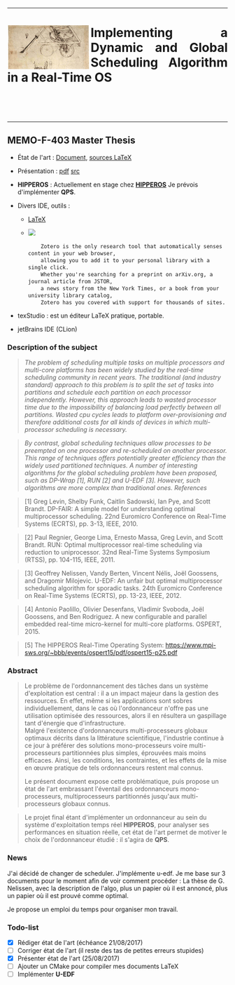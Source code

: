 <hr />
<div align="justify">
<img src="https://github.com/subsib/Scheduling/blob/master/presentation_prememoire/img/vinci_voiture_dessin.png" align="left" height="100" />
<h1>Implementing a Dynamic and Global Scheduling Algorithm in a Real-Time OS</h1>
<br />
<br />
<br />
</div>
<hr />




## MEMO-F-403 Master Thesis

* État de l'art : [Document](./prememoire/abrayer_PrepWorkForTheMasterThesis.pdf), [sources LaTeX](./prememoire/memoire.tex)

* Présentation : [pdf](./presentation_prememoire/presentation.pdf) [src](./presentation_prememoire/)

* __HIPPEROS__ : Actuellement en stage chez [__HIPPEROS__](http://www.hipperos.com/) 
Je prévois d'implémenter __QPS__.

* Divers IDE, outils : 
  * [LaTeX](http://www.latex-project.org/)
  * <a href="https://www.zotero.org/"><img src="https://www.zotero.org/static/images/theme/zotero-logo.svg" align="left" height="15" /></a><br />
  			    
		    Zotero is the only research tool that automatically senses content in your web browser, 
		    allowing you to add it to your personal library with a single click. 
		    Whether you're searching for a preprint on arXiv.org, a journal article from JSTOR, 
		    a news story from the New York Times, or a book from your university library catalog, 
		    Zotero has you covered with support for thousands of sites.
*  texStudio : est un éditeur LaTeX pratique, portable.
  *  jetBrains IDE (CLion)

### Description of the subject

>_The problem of scheduling multiple tasks on multiple processors and multi-core platforms has been widely studied by the real-time scheduling community in recent years. The traditional (and industry standard) approach to this problem is to split the set of tasks into partitions and schedule each partition on each processor independently. However, this approach leads to wasted processor time due to the impossibility of balancing load perfectly between all partitions. Wasted cpu cycles leads to platform over-provisioning and therefore additional costs for all kinds of devices in which multi-processor scheduling is necessary._

>_By contrast, global scheduling techniques allow processes to be preempted on one processor and re-scheduled on another processor. This range of techniques offers potentially greater efficiency than the widely used partitioned techniques. A number of interesting algorithms for the global scheduling problem have been proposed, such as DP-Wrap [1], RUN [2] and U-EDF [3]. However, such algorithms are more complex than traditional ones.
References_

> [1] Greg Levin, Shelby Funk, Caitlin Sadowski, Ian Pye, and Scott Brandt. DP-FAIR: A simple model for understanding optimal multiprocessor scheduling. 22nd Euromicro Conference on Real-Time Systems (ECRTS), pp. 3-13, IEEE, 2010.

> [2] Paul Regnier, George Lima, Ernesto Massa, Greg Levin, and Scott Brandt. RUN: Optimal multiprocessor real-time scheduling via reduction to uniprocessor. 32nd Real-Time Systems Symposium (RTSS), pp. 104-115, IEEE, 2011.

> [3] Geoffrey Nelissen, Vandy Berten, Vincent Nélis, Joël Goossens, and Dragomir Milojevic. U-EDF: An unfair but optimal multiprocessor scheduling algorithm for sporadic tasks. 24th Euromicro Conference on Real-Time Systems (ECRTS), pp. 13-23, IEEE, 2012.

> [4] Antonio Paolillo, Olivier Desenfans, Vladimir Svoboda, Joël Goossens, and Ben Rodriguez. A new configurable and parallel embedded real-time micro-kernel for multi-core platforms. OSPERT, 2015.

> [5] The HIPPEROS Real-Time Operating System: https://www.mpi-sws.org/~bbb/events/ospert15/pdf/ospert15-p25.pdf

### Abstract 

>Le problème de l'ordonnancement des tâches dans un système d'exploitation est 
>central : il a un impact majeur dans la gestion des ressources. 
>En effet, même si les applications sont sobres individuellement, dans le cas où 
>l'ordonnanceur n'offre pas une utilisation optimisée des ressources, alors 
>il en résultera un gaspillage tant d'énergie que d'infrastructure.    
>Malgré l'existence d'ordonnanceurs multi-processeurs globaux optimaux décrits 
>dans la littérature scientifique, l'industrie continue à ce jour à préférer des 
>solutions mono-processeurs voire multi-processeurs partitionnées plus simples, 
>éprouvées mais moins efficaces. 
>Ainsi, les conditions, les contraintes, et les 
>effets de la mise en œuvre pratique de tels ordonnanceurs restent mal connus.
>
>Le présent document expose cette problématique, puis propose un état de l'art 
>embrassant l'éventail des ordonnanceurs mono-processeurs, multiprocesseurs 
>partitionnés jusqu'aux multi-processeurs globaux connus.

>Le projet final étant d'implémenter un ordonnanceur au sein du système 
>d'exploitation temps réel __HIPPEROS__, pour analyser ses performances 
>en situation réelle, cet état de l'art permet de motiver le choix de 
>l'ordonnanceur étudié : il s'agira de __QPS__.

### News

J'ai décidé de changer de scheduler. J'implémente u-edf. Je me base sur 3 documents pour 
le moment afin de voir comment procéder :
La thèse de G. Nelissen, avec la description de l'algo, 
plus un papier où il est annoncé, 
plus un papier où il est prouvé comme optimal.

Je propose un emploi du temps pour organiser mon travail.

### Todo-list

- [x] Rédiger état de l'art (échéance 21/08/2017)
- [ ] Corriger état de l'art (il reste des tas de petites erreurs stupides)
- [x] Présenter état de l'art (25/08/2017)
- [ ] Ajouter un CMake pour compiler mes documents LaTeX
- [ ] Implémenter __U-EDF__
